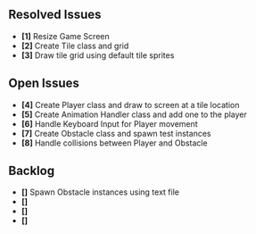 ## Resolved Issues ##

- **[1]** Resize Game Screen
- **[2]** Create Tile class and grid
- **[3]** Draw tile grid using default tile sprites

## Open Issues ##

- **[4]** Create Player class and draw to screen at a tile location
- **[5]** Create Animation Handler class and add one to the player
- **[6]** Handle Keyboard Input for Player movement
- **[7]** Create Obstacle class and spawn test instances
- **[8]** Handle collisions between Player and Obstacle

## Backlog ##

- **[]** Spawn Obstacle instances using text file
- **[]**
- **[]**
- **[]**
